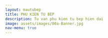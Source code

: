 ```yaml
---
layout: mautubep
title: PHU KIEN TU BEP
description: Tu van phu kien tu bep hien dai
image: assets/images/00a-Banner.jpg
nav-menu: true
---
```

